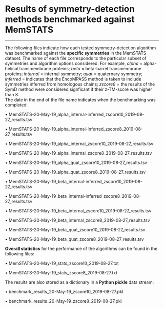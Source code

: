 # Results of symmetry-detection methods benchmarked against MemSTATS
---

The following files indicate how each tested symmetry-detection algorithm was benchmarked against the **specific symmetries** 
in the MemSTATS dataset. The name of each file corresponds to 
the particular subset of symmetries and algorithm options considered. For example, 
*alpha* = alpha-helical transmembrane proteins; 
*beta* = beta-barrel transmembrane proteins;
*internal* = internal symmetry; 
*quat* = quaternary symmetry;
*inferred* = indicates that the EncoMPASS method is taken to include symmetries inferred from homologous chains; 
*zscore8* = the results of the SymD method were considered signficant if their z-TM-score was higher than 8.   
The date in the end of the file name indicates when the benchmarking was completed.

•       MemSTATS-20-May-19_alpha_internal-inferred_zscore10_2019-08-27_results.tsv

•       MemSTATS-20-May-19_alpha_internal-inferred_zscore8_2019-08-27_results.tsv

•       MemSTATS-20-May-19_alpha_internal_zscore10_2019-08-27_results.tsv

•       MemSTATS-20-May-19_alpha_internal_zscore8_2019-08-27_results.tsv

•       MemSTATS-20-May-19_alpha_quat_zscore10_2019-08-27_results.tsv

•       MemSTATS-20-May-19_alpha_quat_zscore8_2019-08-27_results.tsv

•       MemSTATS-20-May-19_beta_internal-inferred_zscore10_2019-08-27_results.tsv

•       MemSTATS-20-May-19_beta_internal-inferred_zscore8_2019-08-27_results.tsv

•       MemSTATS-20-May-19_beta_internal_zscore10_2019-08-27_results.tsv

•       MemSTATS-20-May-19_beta_internal_zscore8_2019-08-27_results.tsv

•       MemSTATS-20-May-19_beta_quat_zscore10_2019-08-27_results.tsv

•       MemSTATS-20-May-19_beta_quat_zscore8_2019-08-27_results.tsv


**Overall statistics** for the performance of the algorithms can be found in the following files:

•       MemSTATS-20-May-19_stats_zscore10_2019-08-27.txt

•       MemSTATS-20-May-19_stats_zscore8_2019-08-27.txt


The results are also stored as a dictionary in a **Python pickle** data stream:

•       benchmark_results_20-May-19_zscore10_2019-08-27.pkl

•       benchmark_results_20-May-19_zscore8_2019-08-27.pkl
